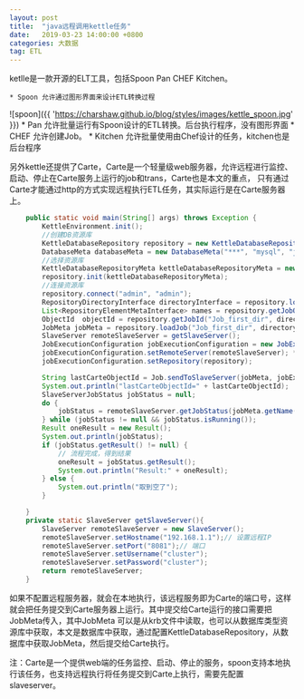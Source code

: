 ```yaml
---
layout: post
title:  "java远程调用kettle任务"
date:   2019-03-23 14:00:00 +0800
categories: 大数据
tag: ETL
---
```



   ketlle是一款开源的ELT工具，包括Spoon Pan CHEF Kitchen。

    * Spoon 允许通过图形界面来设计ETL转换过程
![spoon]({{ 'https://charshaw.github.io/blog/styles/images/kettle_spoon.jpg' }})
    * Pan 允许批量运行有Spoon设计的ETL转换。后台执行程序，没有图形界面
    * CHEF 允许创建Job。
    * Kitchen 允许批量使用由Chef设计的任务，kitchen也是后台程序
    
另外kettle还提供了Carte，Carte是一个轻量级web服务器，允许远程进行监控、启动、停止在Carte服务上运行的job和trans，Carte也是本文的重点，
只有通过Carte才能通过http的方式实现远程执行ETL任务，其实际运行是在Carte服务器上。

```java
    public static void main(String[] args) throws Exception {
        KettleEnvironment.init();
        //创建DB资源库
        KettleDatabaseRepository repository = new KettleDatabaseRepository();
        DatabaseMeta databaseMeta = new DatabaseMeta("***", "mysql", "jdbc", "192.168.1.1", "kettle", "3306", "username", "pwd");
        //选择资源库
        KettleDatabaseRepositoryMeta kettleDatabaseRepositoryMeta = new KettleDatabaseRepositoryMeta("kettle", "kettle", "Transformation description", databaseMeta);
        repository.init(kettleDatabaseRepositoryMeta);
        //连接资源库
        repository.connect("admin", "admin");
        RepositoryDirectoryInterface directoryInterface = repository.loadRepositoryDirectoryTree();
        List<RepositoryElementMetaInterface> names = repository.getJobObjects(null, false);
        ObjectId  objectId = repository.getJobId("Job_first_dir", directoryInterface);
        JobMeta jobMeta = repository.loadJob("Job_first_dir", directoryInterface, null, null);
        SlaveServer remoteSlaveServer = getSlaveServer();
        JobExecutionConfiguration jobExecutionConfiguration = new JobExecutionConfiguration();
        jobExecutionConfiguration.setRemoteServer(remoteSlaveServer); **// 配置远程服务**
        jobExecutionConfiguration.setRepository(repository);

        String lastCarteObjectId = Job.sendToSlaveServer(jobMeta, jobExecutionConfiguration, repository, null);
        System.out.println("lastCarteObjectId=" + lastCarteObjectId);
        SlaveServerJobStatus jobStatus = null;
        do {
            jobStatus = remoteSlaveServer.getJobStatus(jobMeta.getName(), lastCarteObjectId, 0);
        } while (jobStatus != null && jobStatus.isRunning());
        Result oneResult = new Result();
        System.out.println(jobStatus);
        if (jobStatus.getResult() != null) {
            // 流程完成，得到结果
            oneResult = jobStatus.getResult();
            System.out.println("Result:" + oneResult);
        } else {
            System.out.println("取到空了");
        }

    }
    private static SlaveServer getSlaveServer(){
        SlaveServer remoteSlaveServer = new SlaveServer();
        remoteSlaveServer.setHostname("192.168.1.1");// 设置远程IP
        remoteSlaveServer.setPort("8081");// 端口
        remoteSlaveServer.setUsername("cluster");
        remoteSlaveServer.setPassword("cluster");
        return remoteSlaveServer;
    }
```

如果不配置远程服务器，就会在本地执行，该远程服务即为Carte的端口号，这样就会把任务提交到Carte服务器上运行。其中提交给Carte运行的接口需要把JobMeta传入，其中JobMeta
可以是从krb文件中读取，也可以从数据库类型资源库中获取，本文是数据库中获取，通过配置KettleDatabaseRepository，从数据库中获取JobMeta，然后提交给Carte执行。


注：Carte是一个提供web端的任务监控、启动、停止的服务，spoon支持本地执行该任务，也支持远程执行将任务提交到Carte上执行，需要先配置slaveserver。


